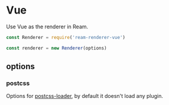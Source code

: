 # Vue

Use Vue as the renderer in Ream.

```js
const Renderer = require('ream-renderer-vue')

const renderer = new Renderer(options)
```

## options

### postcss

Options for [postcss-loader](https://github.com/postcss/postcss-loader), by default it doesn't load any plugin.

